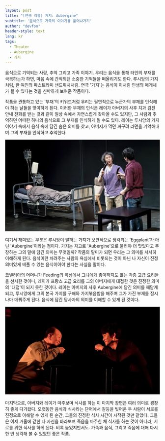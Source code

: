 ```yaml
---
layout: post
title: "[연극 리뷰] 가지: Aubergine"
subtitle: '음식으로 가족의 이야기를 풀어나가기'
author: "devfon"
header-style: text
lang: kr
tags:
  - Theater
  - Aubergine
  - 가지
---
```


음식으로 기억되는 사랑, 추억 그리고 가족 이야기. 우리는 음식을 통해 타인의 부재를 극복하는가 하면, 마음 속에 간직되던 소중한 기억들을 떠올리기도 한다. 루시앙의 가지처럼, 한 여인의 파스트라미 샌드위치처럼. 연극 '가지'는 음식이 이처럼 인생의 매개체가 될 수 있다는 것을 신박하게 보여준 작품이다. 

작품을 관통하고 있는 '부재'의 키워드처럼 우리는 필연적으로 누군가의 부재를 인식해야 하는 날들을 맞이하게 된다. 이러한 부재의 인식은 레이가 아버지의 사후 치과 검진 안내 전화를 받는 것과 같이 일상 속에서 자연스럽게 찾아올 수도 있지만, 그 사람과 추억하던 어떠한 하나의 음식으로 그 부재를 인식하게 될 수도 있다. 레이는 루시앙의 가지 이야기 속에서 음식 속에 담긴 숨은 의미를 찾고, 아버지가 먹던 싸구려 라면을 기억해내며 그의 부재를 인식하고 추억한다.

![](/img/in-post/aub1.jpg)

여기서 재미있는 부분은 루시앙이 말하는 가지가 보편적으로 생각되는 'Eggplant'가 아닌 'Aubergine'이라는 점이다. 가지는 자고로 'Aubergine'으로 불러야 더 맛있다고 주장하는 그의 말에 담긴 의미는 무엇일까? 작품의 말미가 되면 우리는 그 의미를 서서히 이해하게 된다. 음식이란 차려주는 사람의 욕심에서 비롯되는 것이 아닌 나 자신이 진정 의미있게 베풀 수 있는 음식이어야 한다는 사실을 말이다. 

코넬리아의 어머니가 Feeding의 욕심에서 그녀에게 좋아하지도 않는 각종 고급 요리들을 선사한 것이나, 레이가 프랑스 고급 요리를 그의 아버지에게 대접한 것은 진정한 의미의 '대접'이 되지 못한 것이다. 레이는 아버지의 사후 Aubergine에 담긴 의미를 깨닫게 되고, 루시앙에게 그의 본국 가지를 구해와 가지볶음밥을 해주며 그가 가진 부재를 잠시나마 메꿔주게 된다. 음식에 담긴 당사자의 의미를 이해할 수 있게 된 것이다.

![](/img/in-post/aub2.jpg)

마지막으로, 아버지와 레이가 마주보며 식사를 하는 이 마지막 장면은 여러 의미로 굉장히 좋게 다가왔다. 오랫동안 음식과 식사라는 단어에서 갈등을 빚어온 두 사람이 서로를 진정으로 이해할 수 있게 된 순간, 그들의 진정한 식사 시간이 시작된 것만 같았다. 그들은 이제 거울에 갇힌 나 자신을 바라보며 죽음을 마주한 채 식사를 하는 것이 아니라, 서로를 위한 식사를 하게 된다. 비록 늦었지만서도. 가족과 음식, 그리고 죽음에 대해 다시 한 번 생각해 볼 수 있었던 좋은 작품.